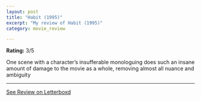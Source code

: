 ```yaml
---
layout: post
title: "Habit (1995)"
excerpt: "My review of Habit (1995)"
category: movie_review

---
```


**Rating:** 3/5

One scene with a character’s insufferable monologuing does such an insane amount of damage to the movie as a whole, removing almost all nuance and ambiguity

<hr>

[See Review on Letterboxd](https://boxd.it/2Ym0pb)
